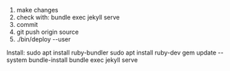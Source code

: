 1) make changes
2) check with: bundle exec jekyll serve
3) commit
4) git push origin source
5) ./bin/deploy --user




Install:
sudo apt install ruby-bundler
sudo apt install ruby-dev
gem update --system
bundle-install
bundle exec jekyll serve

